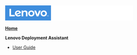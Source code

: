![Commercial Deployment Readiness Team](../img/cdrt.png)

[**Home**](/)

**Lenovo Deployment Assistant**

- [User Guide](lda/lda.md)

<!-- 
- [FAQ ](lda/lda-faq.md)
-->